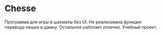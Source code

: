 # Chesse
Программа для игры в шахматы без UI. Не реализована функция перевода пешки в дамку. Остальное работает отлично.
Учебный проект.
